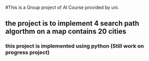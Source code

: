 #This is a Group project of AI Course provided by uni.

## the project is to implement 4 search path algorthm on a map contains 20 cities 

### this project is implemented using python (Still work on progress project)